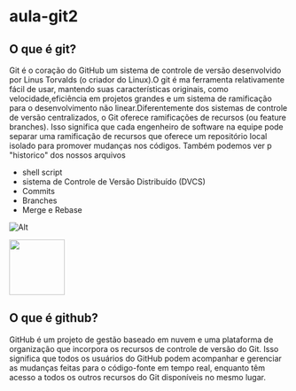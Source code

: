 # aula-git2

## O que é git?

Git é o coração do GitHub um sistema de controle de versão desenvolvido por Linus Torvalds (o criador do Linux).O git é ma ferramenta relativamente fácil de usar, mantendo suas características originais, 
como velocidade,eficiência em projetos grandes e um sistema de ramificação para o desenvolvimento não linear.Diferentemente dos sistemas de controle de versão centralizados, o Git oferece ramificações de recursos (ou feature branches). 
Isso significa que cada engenheiro de software na equipe pode separar uma ramificação de recursos que oferece um repositório local isolado para promover mudanças nos códigos. Também podemos ver p "historico" dos nossos arquivos

* shell script
* sistema de Controle de Versão Distribuído (DVCS)
* Commits
* Branches
* Merge e Rebase

![Alt](https://github.com/nicouswth/aula-git2/assets/164562570/fbef4159-2218-4a6f-af6c-bfd750391494)

<img src="https://github.com/nicouswth/aula-git2/assets/164562570/fbef4159-2218-4a6f-af6c-bfd750391494"
width="100px"/>

## O que é github?

 GitHub é um projeto de gestão baseado em nuvem e uma plataforma de organização que incorpora os recursos de controle de versão do Git. Isso significa que todos os usuários do GitHub podem acompanhar e gerenciar as mudanças feitas para o código-fonte em tempo real, enquanto têm acesso a todos os outros recursos do Git disponíveis no mesmo lugar.



